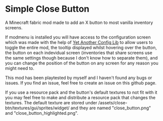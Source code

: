 # Simple Close Button

A Minecraft fabric mod made to add an X button to most vanilla inventory screens.

If modmenu is installed you will have access to the configuration screen which was made with the help of [Yet Another Config Lib](https://modrinth.com/mod/yacl) to allow users to toggle the entire mod, the tooltip displayed whilst hovering over the button, the button on each indevidual screen (inventories that share screens use the same settings though because I don't know how to separate them), and you can change the position of the button on any screen for any reason you might need to.

This mod has been playtested by myself and I haven't found any bugs or issues. If you find an issue, feel free to create an issue on this github page.

If you use a resource pack and the button's default textures to not fit with it you may feel free to make and distribute a resource pack that changes the textures. The default texture are stored under /assets/close-btn/textures/gui/sprites/widget/ and they are named "close_button.png" and "close_button_highlighted.png".
